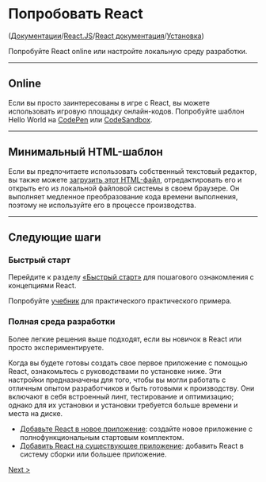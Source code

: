 # Попробовать React

([Документации](../../../Readme.md)/[React.JS](../../Readme__react.md)/[React документация](../../docs.md)/[Установка](../installation.md))

Попробуйте React online или настройте локальную среду разработки.

***

## Online

Если вы просто заинтересованы в игре с React, вы можете использовать игровую площадку онлайн-кодов. Попробуйте шаблон Hello World на [CodePen](https://reactjs.org/redirect-to-codepen/hello-world) или [CodeSandbox](https://codesandbox.io/s/new).

***

## Минимальный HTML-шаблон

Если вы предпочитаете использовать собственный текстовый редактор, вы также можете [загрузить этот HTML-файл](https://raw.githubusercontent.com/reactjs/reactjs.org/master/static/html/single-file-example.html), отредактировать его и открыть его из локальной файловой системы в своем браузере. Он выполняет медленное преобразование кода времени выполнения, поэтому не используйте его в процессе производства.

***

## Следующие шаги

### Быстрый старт

Перейдите к разделу [«Быстрый старт»](../quick_start.md) для пошагового ознакомления с концепциями React.

Попробуйте [учебник](../tutorial.md) для практического практического примера.

### Полная среда разработки

Более легкие решения выше подходят, если вы новичок в React или просто экспериментируете.

Когда вы будете готовы создать свое первое приложение с помощью React, ознакомьтесь с руководствами по установке ниже. Эти настройки предназначены для того, чтобы вы могли работать с отличным опытом разработчиков и быть готовыми к производству. Они включают в себя встроенный линт, тестирование и оптимизацию; однако для их установки и установки требуется больше времени и места на диске.

* [Добавьте React в новое приложение](add_react_to_a_new_app.md): создайте новое приложение с полнофункциональным стартовым комплектом.
* [Добавить React на существующее приложение](add_react_to_an_existing_app.md): добавить React в систему сборки или большее приложение.

[Next >](add_react_to_a_new_app.md)